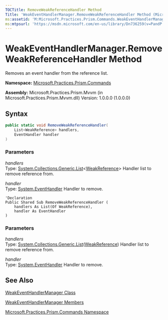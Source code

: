 ```yaml
---
TOCTitle: RemoveWeakReferenceHandler Method
Title: 'WeakEventHandlerManager.RemoveWeakReferenceHandler Method (Microsoft.Practices.Prism.Commands)'
ms:assetid: 'M:Microsoft.Practices.Prism.Commands.WeakEventHandlerManager.RemoveWeakReferenceHandler(System.Collections.Generic.List{System.WeakReference},System.EventHandler)'
ms:mtpsurl: 'https://msdn.microsoft.com/en-us/library/Dn736259(v=PandP.50)'
---
```


# WeakEventHandlerManager.RemoveWeakReferenceHandler Method

Removes an event handler from the reference list.

**Namespace:** [Microsoft.Practices.Prism.Commands](https://msdn.microsoft.com/en-us/library/microsoft.practices.prism.commands(v=pandp.50))

**Assembly:** Microsoft.Practices.Prism.Mvvm (in Microsoft.Practices.Prism.Mvvm.dll) Version: 1.0.0.0 (1.0.0.0)

## Syntax

```C#
public static void RemoveWeakReferenceHandler(
	List<WeakReference> handlers,
	EventHandler handler
)
```

### Parameters

*handlers*  
Type: [System.Collections.Generic.List](http://msdn2.microsoft.com/en-us/library/6sh2ey19)&lt;[WeakReference](http://msdn.microsoft.com/en-us/library/hbh8w2zd)&gt;
Handler list to remove reference from.

*handler*  
Type: [System.EventHandler](http://msdn.microsoft.com/en-us/library/xhb70ccc)
Handler to remove.

```VB
'Declaration
Public Shared Sub RemoveWeakReferenceHandler ( 
	handlers As List(Of WeakReference),
	handler As EventHandler
)
```

### Parameters

*handlers*  
Type: [System.Collections.Generic.List](http://msdn2.microsoft.com/en-us/library/6sh2ey19)([WeakReference](http://msdn.microsoft.com/en-us/library/hbh8w2zd))
Handler list to remove reference from.

*handler*  
Type: [System.EventHandler](http://msdn.microsoft.com/en-us/library/xhb70ccc)
Handler to remove.

## See Also

[WeakEventHandlerManager Class](https://msdn.microsoft.com/en-us/library/microsoft.practices.prism.commands.weakeventhandlermanager(v=pandp.50))

[WeakEventHandlerManager Members](https://msdn.microsoft.com/en-us/library/microsoft.practices.prism.commands.weakeventhandlermanager_members(v=pandp.50))

[Microsoft.Practices.Prism.Commands Namespace](https://msdn.microsoft.com/en-us/library/microsoft.practices.prism.commands(v=pandp.50))
